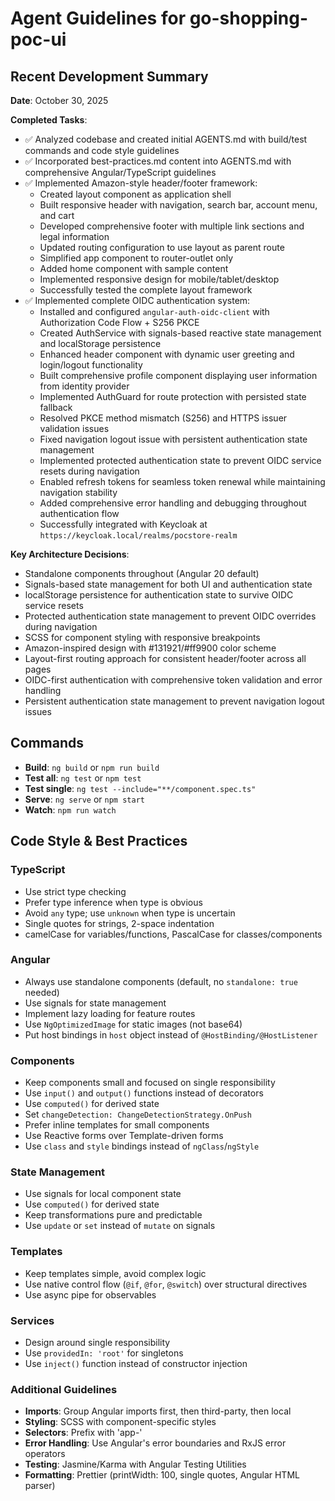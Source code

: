 # Agent Guidelines for go-shopping-poc-ui

## Recent Development Summary

**Date**: October 30, 2025

**Completed Tasks**:
- ✅ Analyzed codebase and created initial AGENTS.md with build/test commands and code style guidelines
- ✅ Incorporated best-practices.md content into AGENTS.md with comprehensive Angular/TypeScript guidelines
- ✅ Implemented Amazon-style header/footer framework:
  - Created layout component as application shell
  - Built responsive header with navigation, search bar, account menu, and cart
  - Developed comprehensive footer with multiple link sections and legal information
  - Updated routing configuration to use layout as parent route
  - Simplified app component to router-outlet only
  - Added home component with sample content
  - Implemented responsive design for mobile/tablet/desktop
  - Successfully tested the complete layout framework
 - ✅ Implemented complete OIDC authentication system:
   - Installed and configured `angular-auth-oidc-client` with Authorization Code Flow + S256 PKCE
   - Created AuthService with signals-based reactive state management and localStorage persistence
   - Enhanced header component with dynamic user greeting and login/logout functionality
   - Built comprehensive profile component displaying user information from identity provider
   - Implemented AuthGuard for route protection with persisted state fallback
   - Resolved PKCE method mismatch (S256) and HTTPS issuer validation issues
   - Fixed navigation logout issue with persistent authentication state management
   - Implemented protected authentication state to prevent OIDC service resets during navigation
   - Enabled refresh tokens for seamless token renewal while maintaining navigation stability
   - Added comprehensive error handling and debugging throughout authentication flow
   - Successfully integrated with Keycloak at `https://keycloak.local/realms/pocstore-realm`

**Key Architecture Decisions**:
- Standalone components throughout (Angular 20 default)
- Signals-based state management for both UI and authentication state
- localStorage persistence for authentication state to survive OIDC service resets
- Protected authentication state management to prevent OIDC overrides during navigation
- SCSS for component styling with responsive breakpoints
- Amazon-inspired design with #131921/#ff9900 color scheme
- Layout-first routing approach for consistent header/footer across all pages
- OIDC-first authentication with comprehensive token validation and error handling
- Persistent authentication state management to prevent navigation logout issues

## Commands
- **Build**: `ng build` or `npm run build`
- **Test all**: `ng test` or `npm test`
- **Test single**: `ng test --include="**/component.spec.ts"`
- **Serve**: `ng serve` or `npm start`
- **Watch**: `npm run watch`

## Code Style & Best Practices

### TypeScript
- Use strict type checking
- Prefer type inference when type is obvious
- Avoid `any` type; use `unknown` when type is uncertain
- Single quotes for strings, 2-space indentation
- camelCase for variables/functions, PascalCase for classes/components

### Angular
- Always use standalone components (default, no `standalone: true` needed)
- Use signals for state management
- Implement lazy loading for feature routes
- Use `NgOptimizedImage` for static images (not base64)
- Put host bindings in `host` object instead of `@HostBinding/@HostListener`

### Components
- Keep components small and focused on single responsibility
- Use `input()` and `output()` functions instead of decorators
- Use `computed()` for derived state
- Set `changeDetection: ChangeDetectionStrategy.OnPush`
- Prefer inline templates for small components
- Use Reactive forms over Template-driven forms
- Use `class` and `style` bindings instead of `ngClass`/`ngStyle`

### State Management
- Use signals for local component state
- Use `computed()` for derived state
- Keep transformations pure and predictable
- Use `update` or `set` instead of `mutate` on signals

### Templates
- Keep templates simple, avoid complex logic
- Use native control flow (`@if`, `@for`, `@switch`) over structural directives
- Use async pipe for observables

### Services
- Design around single responsibility
- Use `providedIn: 'root'` for singletons
- Use `inject()` function instead of constructor injection

### Additional Guidelines
- **Imports**: Group Angular imports first, then third-party, then local
- **Styling**: SCSS with component-specific styles
- **Selectors**: Prefix with 'app-'
- **Error Handling**: Use Angular's error boundaries and RxJS error operators
- **Testing**: Jasmine/Karma with Angular Testing Utilities
- **Formatting**: Prettier (printWidth: 100, single quotes, Angular HTML parser)